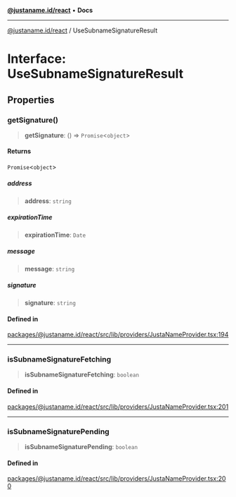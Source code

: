 [**@justaname.id/react**](../README.md) • **Docs**

***

[@justaname.id/react](../globals.md) / UseSubnameSignatureResult

# Interface: UseSubnameSignatureResult

## Properties

### getSignature()

> **getSignature**: () => `Promise`\<`object`\>

#### Returns

`Promise`\<`object`\>

##### address

> **address**: `string`

##### expirationTime

> **expirationTime**: `Date`

##### message

> **message**: `string`

##### signature

> **signature**: `string`

#### Defined in

[packages/@justaname.id/react/src/lib/providers/JustaNameProvider.tsx:194](https://github.com/JustaName-id/JustaName-sdk/blob/dc845c10af242e3ca87d95ef392516ac0bfa8b95/packages/@justaname.id/react/src/lib/providers/JustaNameProvider.tsx#L194)

***

### isSubnameSignatureFetching

> **isSubnameSignatureFetching**: `boolean`

#### Defined in

[packages/@justaname.id/react/src/lib/providers/JustaNameProvider.tsx:201](https://github.com/JustaName-id/JustaName-sdk/blob/dc845c10af242e3ca87d95ef392516ac0bfa8b95/packages/@justaname.id/react/src/lib/providers/JustaNameProvider.tsx#L201)

***

### isSubnameSignaturePending

> **isSubnameSignaturePending**: `boolean`

#### Defined in

[packages/@justaname.id/react/src/lib/providers/JustaNameProvider.tsx:200](https://github.com/JustaName-id/JustaName-sdk/blob/dc845c10af242e3ca87d95ef392516ac0bfa8b95/packages/@justaname.id/react/src/lib/providers/JustaNameProvider.tsx#L200)

